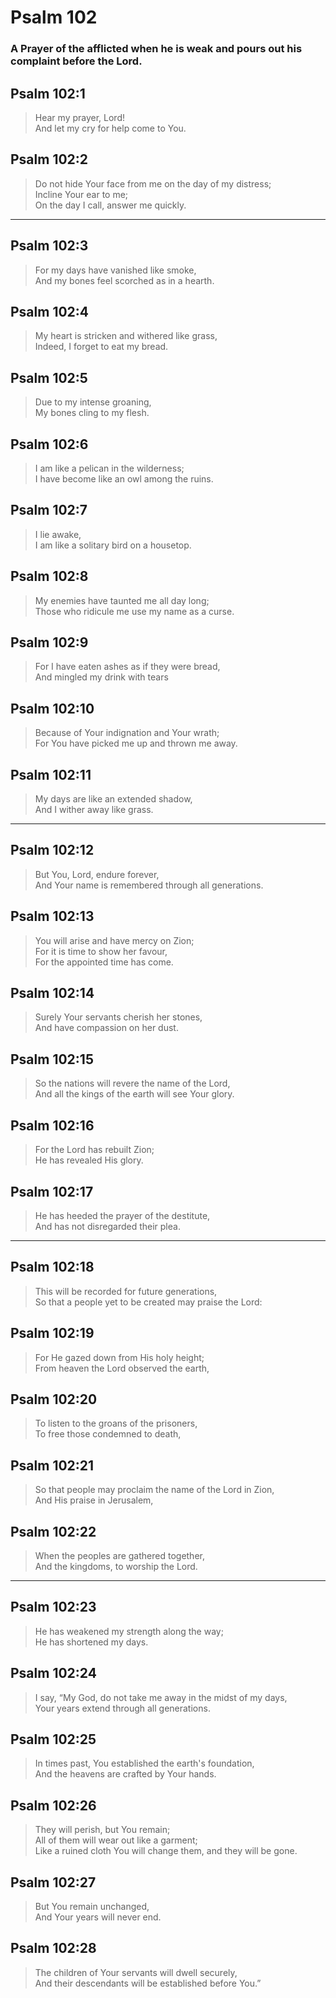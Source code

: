 # Psalm 102

### A Prayer of the afflicted when he is weak and pours out his complaint before the Lord.

## Psalm 102:1

> Hear my prayer, Lord!  
> And let my cry for help come to You.

## Psalm 102:2

> Do not hide Your face from me on the day of my distress;  
> Incline Your ear to me;  
> On the day I call, answer me quickly.

---

## Psalm 102:3

> For my days have vanished like smoke,  
> And my bones feel scorched as in a hearth.

## Psalm 102:4

> My heart is stricken and withered like grass,  
> Indeed, I forget to eat my bread.

## Psalm 102:5

> Due to my intense groaning,  
> My bones cling to my flesh.

## Psalm 102:6

> I am like a pelican in the wilderness;  
> I have become like an owl among the ruins.

## Psalm 102:7

> I lie awake,  
> I am like a solitary bird on a housetop.

## Psalm 102:8

> My enemies have taunted me all day long;  
> Those who ridicule me use my name as a curse.

## Psalm 102:9

> For I have eaten ashes as if they were bread,  
> And mingled my drink with tears

## Psalm 102:10

> Because of Your indignation and Your wrath;  
> For You have picked me up and thrown me away.

## Psalm 102:11

> My days are like an extended shadow,  
> And I wither away like grass.

---

## Psalm 102:12

> But You, Lord, endure forever,  
> And Your name is remembered through all generations.

## Psalm 102:13

> You will arise and have mercy on Zion;  
> For it is time to show her favour,  
> For the appointed time has come.

## Psalm 102:14

> Surely Your servants cherish her stones,  
> And have compassion on her dust.

## Psalm 102:15

> So the nations will revere the name of the Lord,  
> And all the kings of the earth will see Your glory.

## Psalm 102:16

> For the Lord has rebuilt Zion;  
> He has revealed His glory.

## Psalm 102:17

> He has heeded the prayer of the destitute,  
> And has not disregarded their plea.

---

## Psalm 102:18

> This will be recorded for future generations,  
> So that a people yet to be created may praise the Lord:

## Psalm 102:19

> For He gazed down from His holy height;  
> From heaven the Lord observed the earth,

## Psalm 102:20

> To listen to the groans of the prisoners,  
> To free those condemned to death,

## Psalm 102:21

> So that people may proclaim the name of the Lord in Zion,  
> And His praise in Jerusalem,

## Psalm 102:22

> When the peoples are gathered together,  
> And the kingdoms, to worship the Lord.

---

## Psalm 102:23

> He has weakened my strength along the way;  
> He has shortened my days.

## Psalm 102:24

> I say, “My God, do not take me away in the midst of my days,  
> Your years extend through all generations.

## Psalm 102:25

> In times past, You established the earth's foundation,  
> And the heavens are crafted by Your hands.

## Psalm 102:26

> They will perish, but You remain;  
> All of them will wear out like a garment;  
> Like a ruined cloth You will change them, and they will be gone.

## Psalm 102:27

> But You remain unchanged,  
> And Your years will never end.

## Psalm 102:28

> The children of Your servants will dwell securely,  
> And their descendants will be established before You.”
